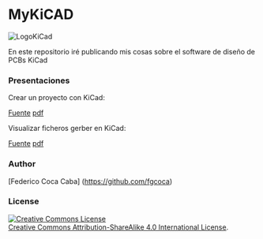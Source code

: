 # MyKiCAD

![LogoKiCad](https://github.com/fgcoca/MyKiCAD/blob/master/Presentaciones/Images/LogoKicad.png) 

En este repositorio iré publicando mis cosas sobre el software de diseño de PCBs KiCad

### **Presentaciones**

Crear un proyecto con KiCad:

[Fuente](https://github.com/fgcoca/MyKiCAD/blob/master/Presentaciones/Crear%20Proyecto/Archivos%20fuente/Crear%20proyecto%20con%20KiCad.odp)
[pdf](https://github.com/fgcoca/MyKiCAD/blob/master/Presentaciones/Crear%20Proyecto/pdfs/Crear%20proyecto%20con%20KiCad.pdf)

Visualizar ficheros gerber en KiCad:

[Fuente](https://github.com/fgcoca/MyKiCAD/blob/master/Presentaciones/Crear%20Proyecto/Archivos%20fuente/Visualizar%20gerber%20en%20KiCad.odp)
[pdf](https://github.com/fgcoca/MyKiCAD/blob/master/Presentaciones/Crear%20Proyecto/pdfs/Visualizar%20gerber%20en%20KiCad.pdf)


### **Author**

[Federico Coca Caba] (https://github.com/fgcoca)


### **License**
<a rel="license" href="http://creativecommons.org/licenses/by-sa/4.0/"><img alt="Creative Commons License" style="border-width:0" src="https://i.creativecommons.org/l/by-sa/4.0/88x31.png" /></a><br /> <a rel="license" href="http://creativecommons.org/licenses/by-sa/4.0/">Creative Commons Attribution-ShareAlike 4.0 International License</a>.
